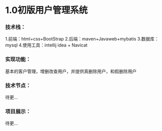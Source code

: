 # 1.0初版用户管理系统
### 技术栈：
1.前端：html+css+BootStrap
2.后端：maven+Javaweb+mybatis
3.数据库：mysql
4.使用工具：intellij idea + Navicat 

### 实现功能：

基本的客户管理，增删改查用户，并提供真删除用户，和假删除用户

### 技术节点：
待更...

### 项目展示：
待更...